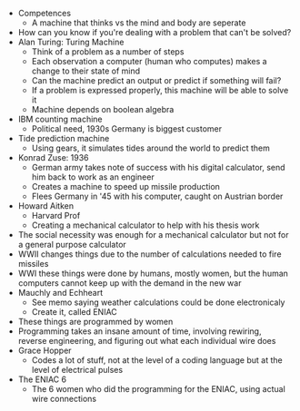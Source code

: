 - Competences
	- A machine that thinks vs the mind and body are seperate
- How can you know if you're dealing with a problem that can't be solved?
- Alan Turing: Turing Machine
	- Think of a problem as a number of steps
	- Each observation a computer (human who computes) makes a change to their state of mind
	- Can the machine predict an output or predict if something will fail?
	- If a problem is expressed properly, this machine will be able to solve it
	- Machine depends on boolean algebra 
- IBM counting machine
	- Political need, 1930s Germany is biggest customer
- Tide prediction machine
	- Using gears, it simulates tides around the world to predict them 
- Konrad Zuse: 1936
	- German army takes note of success with his digital calculator, send him back to work as an engineer
	- Creates a machine to speed up missile production
	- Flees Germany in '45 with his computer, caught on Austrian border
- Howard Aitken
	- Harvard Prof
	- Creating a mechanical calculator to help with his thesis work
- The social necessity was enough for a mechanical calculator but not for a general purpose calculator
- WWII changes things due to the number of calculations needed to fire missiles 
- WWI these things were done by humans, mostly women, but the human computers cannot keep up with the demand in the new war
- Mauchly and Echheart
	- See memo saying weather calculations could be done electronicaly 
	- Create it, called ENIAC
- These things are programmed by women 
- Programming takes an insane amount of time, involving rewiring, reverse engineering, and figuring out what each individual wire does
- Grace Hopper
	- Codes a lot of stuff, not at the level of a coding language but at the level of electrical pulses 
- The ENIAC 6 
	- The 6 women who did the programming for the ENIAC, using actual wire connections
